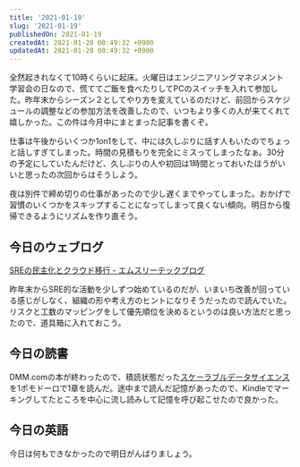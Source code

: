 ```yaml
---
title: '2021-01-19'
slug: '2021-01-19'
publishedOn: 2021-01-19
createdAt: 2021-01-20 00:49:32 +0900
updatedAt: 2021-01-20 00:49:32 +0900
---
```

全然起きれなくて10時くらいに起床。火曜日はエンジニアリングマネジメント学習会の日なので、慌ててご飯を食べたりしてPCのスイッチを入れて参加した。昨年末からシーズン２としてやり方を変えているのだけど、前回からスケジュールの調整などの参加方法を改善したので、いつもより多くの人が来てくれて嬉しかった。この件は今月中にまとまった記事を書くぞ。

仕事は午後からいくつか1on1をして、中には久しぶりに話す人もいたのでちょっと話しすぎてしまった。時間の見積もりを完全にミスってしまったなぁ。30分の予定にしていたんだけど、久しぶりの人や初回は1時間とっておいたほうがいいと思ったの次回からはそうしよう。

夜は別件で締め切りの仕事があったので少し遅くまでやってしまった。おかげで習慣のいくつかをスキップすることになってしまって良くない傾向。明日から復帰できるようにリズムを作り直そう。

## 今日のウェブログ

[SREの民主化とクラウド移行 - エムスリーテックブログ](https://www.m3tech.blog/entry/2021/01/12/113000)

昨年末からSRE的な活動を少しずつ始めているのだが、いまいち改善が回っている感じがしなく、組織の形や考え方のヒントになりそうだったので読んでいた。リスクと工数のマッピングをして優先順位を決めるというのは良い方法だと思ったので、道具箱に入れておこう。

## 今日の読書

DMM.comの本が終わったので、積読状態だった[スケーラブルデータサイエンス](https://amzn.to/2XT9At1)を1ポモドーロで1章を読んだ。途中まで読んだ記憶があったので、Kindleでマーキングしてたところを中心に流し読みして記憶を呼び起こせたので良かった。

## 今日の英語

今日は何もできなかったので明日がんばりましょう。
